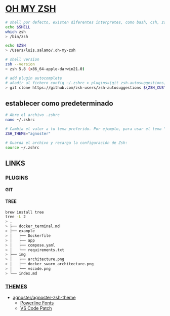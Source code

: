 # [OH MY ZSH](https://ohmyz.sh/)

```bash
# shell por defecto, existen diferentes interpretes, como bash, csh, zsh, fish, etc.
echo $SHELL
which zsh
> /bin/zsh

echo $ZSH
> /Users/luis.salamo/.oh-my-zsh

# shell version
zsh --version
> zsh 5.8 (x86_64-apple-darwin21.0)

# add plugin autocomplete 
# añadir al fichero config ~/.zshrc > plugins=(git zsh-autosuggestions)
> git clone https://github.com/zsh-users/zsh-autosuggestions ${ZSH_CUSTOM:-~/.oh-my-zsh/custom}/plugins/zsh-autosuggestions
```

## establecer como predeterminado

```bash
# Abre el archivo .zshrc 
nano ~/.zshrc

# Cambia el valor a tu tema preferido. Por ejemplo, para usar el tema "agnoster"
ZSH_THEME="agnoster"

# Guarda el archivo y recarga la configuración de Zsh:
source ~/.zshrc
```

## LINKS

### PLUGINS
#### GIT

#### TREE


```bash
brew install tree
tree -L 2
> .
> ├── docker_terminal.md
> ├── example
> │   ├── Dockerfile
> │   ├── app
> │   ├── compose.yaml
> │   └── requirements.txt
> ├── img
> │   ├── architecture.png
> │   ├── docker_swarm_architecture.png
> │   └── vscode.png
> └── index.md
```

### [THEMES](https://github.com/ohmyzsh/ohmyzsh/wiki/Themes)
* [agnoster/agnoster-zsh-theme](https://github.com/agnoster/agnoster-zsh-theme)
    * [Powerline Fonts](https://github.com/powerline/fonts)
    * [VS Code Patch](https://gist.github.com/480/3b41f449686a089f34edb45d00672f28?permalink_comment_id=3445724)